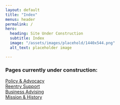 ```yaml
---
layout: default
title: "Index"
menus: header
permalink: /
hero:
  heading: Site Under Construction
  subtitle: Index
  image: "/assets/images/placehold/1440x544.png"
  alt_text: placeholder image

---
```



### Pages currently under construction:
<a href="{{ 'our-work/policy-and-advocacy/' | relative-url }}">Policy & Advocacy</a>
<br>
<a href="{{ 'our-work/reentry-support/' | relative-url }}">Reentry Support</a>
<br>
<a href="{{ 'our-work/business-advising/' | relative-url }}">Business Advising</a>
<br>
<a href="{{ 'about-us/mission-and-history/' | relative-url }}">Mission & History</a>
